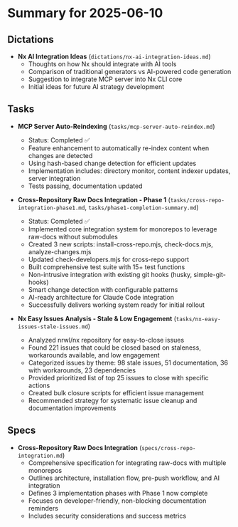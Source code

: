 # Summary for 2025-06-10

## Dictations

- **Nx AI Integration Ideas** (`dictations/nx-ai-integration-ideas.md`)
  - Thoughts on how Nx should integrate with AI tools
  - Comparison of traditional generators vs AI-powered code generation
  - Suggestion to integrate MCP server into Nx CLI core
  - Initial ideas for future AI strategy development

## Tasks

- **MCP Server Auto-Reindexing** (`tasks/mcp-server-auto-reindex.md`)
  - Status: Completed ✅
  - Feature enhancement to automatically re-index content when changes are detected
  - Using hash-based change detection for efficient updates
  - Implementation includes: directory monitor, content indexer updates, server integration
  - Tests passing, documentation updated

- **Cross-Repository Raw Docs Integration - Phase 1** (`tasks/cross-repo-integration-phase1.md`, `tasks/phase1-completion-summary.md`)
  - Status: Completed ✅
  - Implemented core integration system for monorepos to leverage raw-docs without submodules
  - Created 3 new scripts: install-cross-repo.mjs, check-docs.mjs, analyze-changes.mjs
  - Updated check-developers.mjs for cross-repo support
  - Built comprehensive test suite with 15+ test functions
  - Non-intrusive integration with existing git hooks (husky, simple-git-hooks)
  - Smart change detection with configurable patterns
  - AI-ready architecture for Claude Code integration
  - Successfully delivers working system ready for initial rollout

- **Nx Easy Issues Analysis - Stale & Low Engagement** (`tasks/nx-easy-issues-stale-issues.md`)
  - Analyzed nrwl/nx repository for easy-to-close issues
  - Found 221 issues that could be closed based on staleness, workarounds available, and low engagement
  - Categorized issues by theme: 98 stale issues, 51 documentation, 36 with workarounds, 23 dependencies
  - Provided prioritized list of top 25 issues to close with specific actions
  - Created bulk closure scripts for efficient issue management
  - Recommended strategy for systematic issue cleanup and documentation improvements

## Specs

- **Cross-Repository Raw Docs Integration** (`specs/cross-repo-integration.md`)
  - Comprehensive specification for integrating raw-docs with multiple monorepos
  - Outlines architecture, installation flow, pre-push workflow, and AI integration
  - Defines 3 implementation phases with Phase 1 now complete
  - Focuses on developer-friendly, non-blocking documentation reminders
  - Includes security considerations and success metrics
